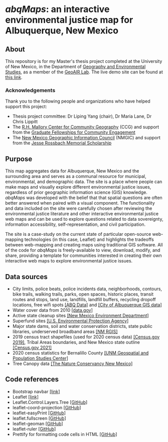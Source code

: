 # *abqMaps*: an interactive environmental justice map for Albuquerque, New Mexico


## About
This repository is for my Master's thesis project completed at the University of New Mexico, in the Department of [Geography and Environmental Studies](https://geography.unm.edu/), as a member of the [GeoAIR Lab](https://geoair.lipingyang.org/). The live demo site can be found at [this link](https://geoair-lab.github.io/abqMaps-v2/src/index.html).

### Acknowledgements
Thank you to the following people and organizations who have helped support this project: 
- Thesis project committee: Dr Liping Yang (chair), Dr Maria Lane, Dr Chris Lippitt
- The [R.H. Mallory Center for Community Geography](https://communitygeography.unm.edu/) (CCG) and support from the [Graduate Fellowships for Community Engagement](https://communitygeography.unm.edu/funding/grad-fellowships.html)
- The [New Mexico Geographic Information Council](https://nmgic.com/) (NMGIC) and support from the [Jesse Rossbach Memorial Scholarship](https://nmgic.com/education/scholarships/)


## Purpose
This map aggregates data for Albuquerque, New Mexico and the surrounding area and serves as a communal resource for municipal, environmental, and demographic data. The site is a place where people can make maps and visually explore different environmental justice issues, regardless of prior geographic information science (GIS) knowledge. *abqMaps* was developed with the belief that that spatial questions are often better answered when paired with a visual component. The functionality and data included on the site were carefully chosen after reviewing the environmental justice literature and other interactive environmental justice web maps and can be used to explore questions related to data sovereignty, information accessibility, self-representation, and civil participation.

The site is a case-study on the current state of particular open-source web-mapping technologies (in this case, Leaflet) and highlights the tradeoffs between web-mapping and creating maps using traditional GIS software. All of the code for *abqMaps* is freely-available to view, download, modify, and share, providing a template for communities interested in creating their own interactive web maps to explore environmental justice issues.

## Data sources
- City limits, police beats, police incidents data, neighborhoods, contours, bike trails, walking trails, parks, open spaces, historic places, transit routes and stops, land use, landfills, landfill buffers, recycling dropoff locations, free wifi spots [[ABQ Data]](https://www.cabq.gov/abq-data/) and [[City of Albuquerque GIS data]](https://www.cabq.gov/gis/geographic-information-systems-data)
- Water cover data from 2010 [[data.gov]](https://catalog.data.gov/dataset/2010-bernalillo-county-nm-current-area-hydrography)
- Active state cleanup sites [[New Mexico Environment Department]](https://data-nmenv.opendata.arcgis.com/datasets/85f43fe83e564d89a1d3b4b2d6a7129b_0/explore?layer=0&location=34.988414%2C-106.360958%2C10.00)
- Superfund sites [[U.S. Environmental Protection Agency]](https://edg.epa.gov/metadata/catalog/search/resource/details.page?uuid=%7BFC07D75C-8596-434B-B1A6-0688C9CD45B5%7D)
- Major state dams, soil and water conservation districts, state public libraries, underserved broadband areas [[NM RGIS]](https://rgis.unm.edu/)
- 2019 census tract shapefiles (used for 2020 census data) [[Census.gov 2019]](https://www.census.gov/geographies/mapping-files/time-series/geo/cartographic-boundary.2019.html#list-tab-U8W68AR8I1HHUECUZN), Tribal Areas boundaries, and New Mexico state outline [[Census.gov 2021]](https://www.census.gov/geographies/mapping-files/time-series/geo/cartographic-boundary.2021.html#list-tab-7W5ZY8M0UTPAY2TMZE)
- 2020 census statistics for Bernalillo County [[UNM Geospatial and Population Studies Center]](https://gps.unm.edu/census2020/NewMexicoCountyCCCDataPortal)
- Tree Canopy data [[The Nature Conservancy New Mexico]](https://www.nmconservation.org/field-notes/abq-canopy-2020)


## Code references
- Bootstrap navbar [[link]](https://getbootstrap.com/docs/4.6/components/navbar/)
- Leaflet [[link]](https://leafletjs.com/)
- Leaflet.Control.Layers.Tree [[GitHub]](https://github.com/jjimenezshaw/Leaflet.Control.Layers.Tree)
- leaflet-coord-projection [[GitHub]](https://github.com/edihasaj/leaflet-coord-projection)
- leaflet-easyPrint [[GitHub]](https://github.com/rowanwins/leaflet-easyPrint)
- leaflet.fullscreen [[GitHub]](https://github.com/brunob/leaflet.fullscreen)
- leaflet-geoman [[GitHub]](https://github.com/geoman-io/leaflet-geoman)
- leaflet-ruler [[GitHub]](https://github.com/gokertanrisever/leaflet-ruler)
- Prettify for formatting code cells in HTML [[GitHub]](https://github.com/googlearchive/code-prettify)
